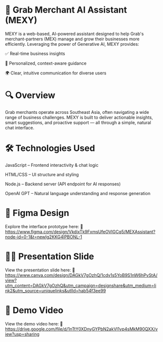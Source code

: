 # 🤖 Grab Merchant AI Assistant (MEXY)
MEXY is a web-based, AI-powered assistant designed to help Grab's merchant-partners (MEX) manage and grow their businesses more efficiently. Leveraging the power of Generative AI, MEXY provides:

✅ Real-time business insights

🎯 Personalized, context-aware guidance

🌍 Clear, intuitive communication for diverse users

# 🔍 Overview
Grab merchants operate across Southeast Asia, often navigating a wide range of business challenges. MEXY is built to deliver actionable insights, smart suggestions, and proactive support — all through a simple, natural chat interface.

# 🛠️ Technologies Used
JavaScript – Frontend interactivity & chat logic

HTML/CSS – UI structure and styling

Node.js – Backend server (API endpoint for AI responses)

OpenAI GPT – Natural language understanding and response generation

# 🎨 Figma Design
Explore the interface prototype here:
🔗 https://www.figma.com/design/VkdixTk9FxmsUfeOVIGCq5/MEXAssistant?node-id=0-1&t=newIg2KKG4lPBONL-1

# 👩‍💻 Presentation Slide
View the presentation slide here:
🔗 https://www.canva.com/design/DAGkV7gOzhQ/1cdv1s5YoB9S1nW6hPvStA/view?utm_content=DAGkV7gOzhQ&utm_campaign=designshare&utm_medium=link2&utm_source=uniquelinks&utlId=hab54f3ee99

# 🎥 Demo Video
View the demo video here: 
🔗 https://drive.google.com/file/d/1nTtY0XDnyGYPbN2akVI1vp4sMkM90QXX/view?usp=sharing
